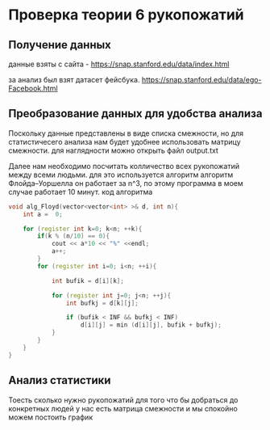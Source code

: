 # Проверка теории 6 рукопожатий

## Получение данных
данные взяты с сайта -
https://snap.stanford.edu/data/index.html

за анализ был взят датасет фейсбука. 
https://snap.stanford.edu/data/ego-Facebook.html


## Преобразование данных для удобства анализа
Поскольку данные представлены в виде списка смежности, но для статистичесего анализа нам будет удобнее использовать матрицу смежности.
для наглядности можно открыть файл output.txt

Далее нам необходимо посчитать колличество всех рукопожатий между всеми людьми.
для это используется алгоритм алгоритм Флойда–Уоршелла он работает за n^3, по этому программа в моем случае работает 10 минут.
код алгоритма

```c++
void alg_Floyd(vector<vector<int> >& d, int n){
    int a =  0;

    for (register int k=0; k<n; ++k){
        if(k % (n/10) == 0){
            cout << a*10 << "%" <<endl;
            a++;
        }
        for (register int i=0; i<n; ++i){

            int bufik = d[i][k];

            for (register int j=0; j<n; ++j){
                int bufkj = d[k][j];

                if (bufik < INF && bufkj < INF)
                    d[i][j] = min (d[i][j], bufik + bufkj);
            }
        }
    }
}
```


## Анализ статистики
Тоесть сколько нужно рукопожатий для того что бы добраться до конкретных людей
у нас есть матрица смежности и мы спокойно можем постоить график 



